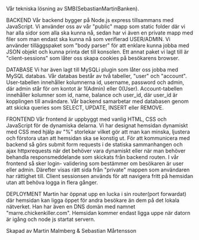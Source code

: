 Vår tekniska lösning av SMB(SebastianMartinBanken).

BACKEND
Vår backend bygger på Node.js express tillsammans med JavaScript.
Vi använder oss av vår "public" mapp som static folder där vi har alla sidor som alla ska kunna nå,
sedan har vi även en private mapp med filer som man endast ska kunna nå som verifierad USER/ADMIN.
Vi använder tilläggspaket som "body parser" för att enklare kunna jobba med JSON objekt och kunna
 printa det till konsolen.
Ett annat paket vi lagt till är "client-sessions" som låter oss skapa cookies på besökarens browser.

DATABASE
Vi har även lagt till MySQLi plugin som låter oss jobba med MySQL databas. Vår databas består av 
två tabeller, "user" och "account". User-tabellen innehåller kolumnerna id, username, password och
admin, där admin står för om kontot är 1(Admin) eller 0(User). Account-tabellen innehåller kolumner
som id, name, balance och user_id, där user_id är kopplingen till användare. Vår backend samarbetar 
med databasen genom att skicka queries som SELECT, UPDATE, INSERT eller REMOVE.

FRONTEND
Vår frontend är uppbyggt med vanlig HTML, CSS och JavaScript för de dynamiska delarna. Vi har designat
hemsidan dynamiskt med CSS med hjälp av "%" storlekar vilket gör att man kan minska, ljustera och 
förstora utan att hemsidan ska se konstig ut. För att kommunicera med backend så görs submit form 
requests i de statiska sammanhangen och ajax httpxrequests när det behöver vara dynamiskt eller när
man behöver behandla responsmeddelande som skickats från backend routen. I vår frontend så sker login-
validering som bestämmer om besökaren är user eller admin. Därefter visas rätt sida från "private"
mappen som användaren har rättighet till. Client sessionsen används för att navigera fritt på hemsidan
utan att behöva logga in flera gånger.

DEPLOYMENT
Martin har öppnat upp en lucka i sin router(port forwardat) där hemsidan kan ligga öppet för
andra besökare än dem på det lokala nätverket. Han har även en DNS domän med namnet 
"marre.chickenkiller.com". 
Hemsidan kommer endast ligga uppe när datorn är igång och node js startat servern.

Skapad av Martin Malmberg & Sebastian Mårtensson 

